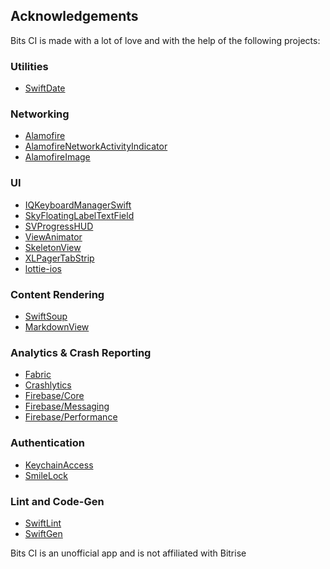 ##  Acknowledgements

Bits CI is made with a lot of love and with the help of the following projects: 

### Utilities
* [SwiftDate](https://github.com/malcommac/SwiftDate)

### Networking
* [Alamofire](https://github.com/Alamofire/Alamofire)
* [AlamofireNetworkActivityIndicator](https://github.com/Alamofire/Alamofire)
* [AlamofireImage](https://github.com/Alamofire/Alamofire)

### UI
* [IQKeyboardManagerSwift](https://github.com/hackiftekhar/IQKeyboardManager)
* [SkyFloatingLabelTextField](https://github.com/Skyscanner/SkyFloatingLabelTextField)
* [SVProgressHUD](https://github.com/SVProgressHUD/SVProgressHUD)
* [ViewAnimator](https://github.com/marcosgriselli/ViewAnimator)
* [SkeletonView](https://github.com/Juanpe/SkeletonView)
* [XLPagerTabStrip](https://github.com/xmartlabs/XLPagerTabStrip)
* [lottie-ios](https://github.com/airbnb/lottie-ios)

### Content Rendering
* [SwiftSoup](https://github.com/scinfu/SwiftSoup)
* [MarkdownView](https://github.com/keitaoouchi/MarkdownView)

### Analytics & Crash Reporting
* [Fabric]()
* [Crashlytics]()
* [Firebase/Core]()
* [Firebase/Messaging]()
* [Firebase/Performance]()

### Authentication
* [KeychainAccess](https://github.com/kishikawakatsumi/KeychainAccess)
* [SmileLock](https://github.com/recruit-lifestyle/Smile-Lock) 

### Lint and Code-Gen
* [SwiftLint](https://github.com/realm/SwiftLint)
* [SwiftGen](https://github.com/SwiftGen/SwiftGen)


Bits CI is an unofficial app and is not affiliated with Bitrise 


